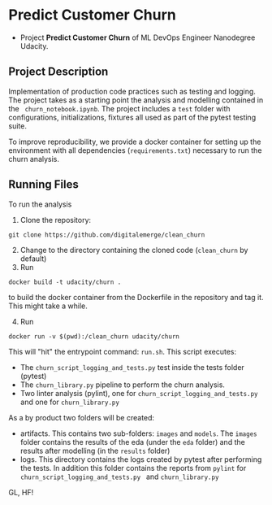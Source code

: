 # Predict Customer Churn

- Project **Predict Customer Churn** of ML DevOps Engineer Nanodegree Udacity. 

## Project Description
Implementation of production code practices such as testing and logging. The 
project takes as a starting point the analysis and modelling contained in the
``` churn_notebook.ipynb```. The project includes a ```test``` folder with 
configurations, initializations, fixtures all used as part of the pytest testing
suite. 

To improve reproducibility, we provide a docker container for setting up the
environment with all dependencies (```requirements.txt```) necessary to run 
the churn analysis.

## Running Files

To run the analysis 

1. Clone the repository: 

```git clone https://github.com/digitalemerge/clean_churn```

2. Change to the directory containing the cloned code (```clean_churn``` by default)
3. Run 

```docker build -t udacity/churn .```

to build the docker container from the Dockerfile in the repository and tag it.
This might take a while. 

4. Run 

```docker run -v $(pwd):/clean_churn udacity/churn```

This will "hit" the entrypoint command: ```run.sh```. This script executes:

- The ```churn_script_logging_and_tests.py``` test inside the tests folder (pytest)
- The ```churn_library.py``` pipeline to perform the churn analysis. 
- Two linter analysis (pylint), one for ```churn_script_logging_and_tests.py```
and one for ```churn_library.py```

As a by product two folders will be created: 

- artifacts. This contains two sub-folders: ```images``` and ```models```. 
The ```images``` folder contains the results of the eda (under the ```eda``` 
folder) and the results after modelling (in the ```results``` folder)
- logs. This directory contains the logs created by pytest after performing the 
tests. In addition this folder contains the reports from ```pylint``` for
```churn_script_logging_and_tests.py ``` and ```churn_library.py ```


GL, HF!

